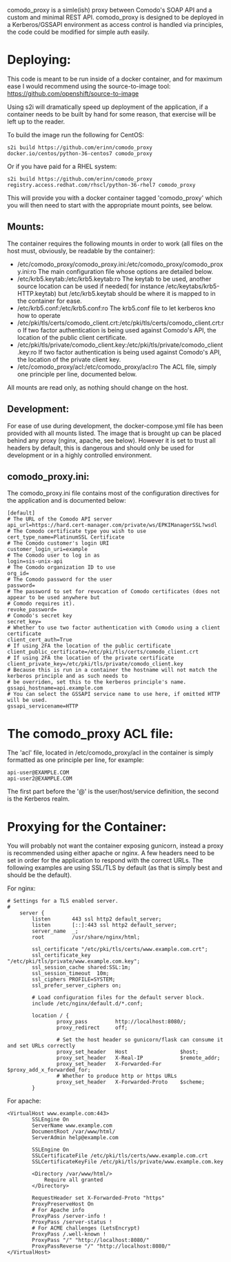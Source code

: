 comodo_proxy is a simle(ish) proxy between Comodo's SOAP API and a custom and minimal REST API. comodo_proxy
is designed to be deployed in a Kerberos/GSSAPI environment as access control is handled via principles, the code
could be modified for simple auth easily. 

# Deploying:
This code is meant to be run inside of a docker container, and for maximum ease I would recommend using the 
source-to-image tool: https://github.com/openshift/source-to-image

Using s2i will dramatically speed up deployment of the application, if a container needs to be built by hand 
for some reason, that exercise will be left up to the reader.

To build the image run the following for CentOS:

    s2i build https://github.com/erinn/comodo_proxy docker.io/centos/python-36-centos7 comodo_proxy

Or if you have paid for a RHEL system:

    s2i build https://github.com/erinn/comodo_proxy registry.access.redhat.com/rhscl/python-36-rhel7 comodo_proxy

This will provide you with a docker container tagged 'comodo_proxy' which you will then need to start with the
appropriate mount points, see below.

## Mounts:
The container requires the following mounts in order to work (all files on the host must, obviously, 
be readable by the container):
- /etc/comodo_proxy/comodo_proxy.ini:/etc/comodo_proxy/comodo_proxy.ini:ro
The main configuration file whose options are detailed below.
- /etc/krb5.keytab:/etc/krb5.keytab:ro
The keytab to be used, another source location can be used if needed( for instance /etc/keytabs/krb5-HTTP.keytab) but 
/etc/krb5.keytab should be where it is mapped to in the container for ease.
- /etc/krb5.conf:/etc/krb5.conf:ro
The krb5.conf file to let kerberos kno how to operate
- /etc/pki/tls/certs/comodo_client.crt:/etc/pki/tls/certs/comodo_client.crt:ro
If two factor authentication is being used against Comodo's API, the location of the public client certificate.
- /etc/pki/tls/private/comodo_client.key:/etc/pki/tls/private/comodo_client.key:ro
If two factor authentication is being used against Comodo's API, the location of the private client key.
- /etc/comodo_proxy/acl:/etc/comodo_proxy/acl:ro
The ACL file, simply one principle per line, documented below.

All mounts are read only, as nothing should change on the host.

## Development:
For ease of use during development, the docker-compose.yml file has been provided with all mounts listed. The image
that is brought up can be placed behind any proxy (nginx, apache, see below). However it is set to trust all headers
by default, this is dangerous and should only be used for development or in a highly controlled environment.

## comodo_proxy.ini:
The comodo_proxy.ini file contains most of the configuration directives for the application and is documented below:

    [default]
    # The URL of the Comodo API server
    api_url=https://hard.cert-manager.com/private/ws/EPKIManagerSSL?wsdl
    # The Comodo certificate type you wish to use
    cert_type_name=PlatinumSSL Certificate
    # The Comodo customer's login URI
    customer_login_uri=example
    # The Comodo user to log in as
    login=sis-unix-api
    # The Comodo organization ID to use
    org_id=
    # The Comodo password for the user
    password=
    # The password to set for revocation of Comodo certificates (does not appear to be used anywhere but 
    # Comodo requires it).
    revoke_password=
    # Comodo's secret key
    secret_key=
    # Whether to use two factor authentication with Comodo using a client certificate
    client_cert_auth=True
    # If using 2FA the location of the public certificate
    client_public_certificate=/etc/pki/tls/certs/comodo_client.crt
    # If using 2FA the location of the private certificate
    client_private_key=/etc/pki/tls/private/comodo_client.key
    # Because this is run in a container the hostname will not match the kerberos principle and as such needs to 
    # be overriden, set this to the kerberos principle's name.
    gssapi_hostname=api.example.com
    # You can select the GSSAPI service name to use here, if omitted HTTP will be used.
    gssapi_servicename=HTTP

# The comodo_proxy ACL file:
The 'acl' file, located in /etc/comodo_proxy/acl in the container is simply formatted as one principle per line, for
example:

    api-user@EXAMPLE.COM
    api-user2@EXAMPLE.COM

The first part before the '@' is the user/host/service definition, the second is the Kerberos realm.

# Proxying for the Container:
You will probably not want the container exposing gunicorn, instead a proxy is recommended using either apache or nginx.
A few headers need to be set in order for the application to respond with the correct URLs. The following examples are
using SSL/TLS by default (as that is simply best and should be the default).

For nginx:

    # Settings for a TLS enabled server.
    #
        server {
            listen       443 ssl http2 default_server;
            listen       [::]:443 ssl http2 default_server;
            server_name  _;
            root         /usr/share/nginx/html;
    
            ssl_certificate "/etc/pki/tls/certs/www.example.com.crt";
            ssl_certificate_key "/etc/pki/tls/private/www.example.com.key";
            ssl_session_cache shared:SSL:1m;
            ssl_session_timeout  10m;
            ssl_ciphers PROFILE=SYSTEM;
            ssl_prefer_server_ciphers on;
    
            # Load configuration files for the default server block.
            include /etc/nginx/default.d/*.conf;
    
            location / {
                    proxy_pass         http://localhost:8080/;
                    proxy_redirect     off;
    
                    # Set the host header so gunicorn/flask can consume it and set URLs correctly
                    proxy_set_header   Host                 $host;
                    proxy_set_header   X-Real-IP            $remote_addr;
                    proxy_set_header   X-Forwarded-For      $proxy_add_x_forwarded_for;
                    # Whether to produce http or https URLs
                    proxy_set_header   X-Forwarded-Proto    $scheme;
            }
            
For apache:

    <VirtualHost www.example.com:443>
            SSLEngine On
            ServerName www.example.com
            DocumentRoot /var/www/html/
            ServerAdmin help@example.com
    
            SSLEngine On
            SSLCertificateFile /etc/pki/tls/certs/www.example.com.crt
            SSLCertificateKeyFile /etc/pki/tls/private/www.example.com.key
    
            <Directory /var/www/html/>
                Require all granted
            </Directory>
    
            RequestHeader set X-Forwarded-Proto "https"
            ProxyPreserveHost On
            # For Apache info
            ProxyPass /server-info !
            ProxyPass /server-status !
            # For ACME challenges (LetsEncrypt)
            ProxyPass /.well-known !
            ProxyPass "/" "http://localhost:8080/"
            ProxyPassReverse "/" "http://localhost:8080/"
    </VirtualHost>